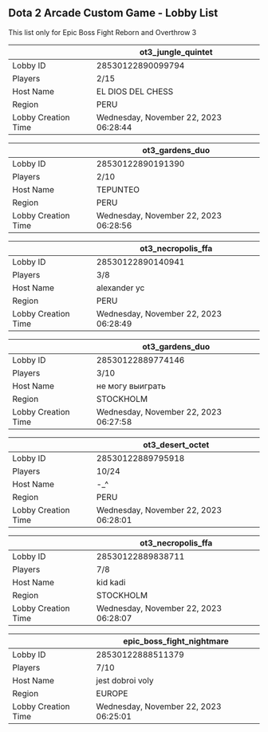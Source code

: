 ## Dota 2 Arcade Custom Game - Lobby List

This list only for Epic Boss Fight Reborn and Overthrow 3

|  | ot3_jungle_quintet |
| ------ | ------ |
| Lobby ID | 28530122890099794 |
| Players | 2/15 |
| Host Name | EL DIOS DEL CHESS |
| Region | PERU |
| Lobby Creation Time | Wednesday, November 22, 2023 06:28:44 |


|  | ot3_gardens_duo |
| ------ | ------ |
| Lobby ID | 28530122890191390 |
| Players | 2/10 |
| Host Name | TEPUNTEO |
| Region | PERU |
| Lobby Creation Time | Wednesday, November 22, 2023 06:28:56 |


|  | ot3_necropolis_ffa |
| ------ | ------ |
| Lobby ID | 28530122890140941 |
| Players | 3/8 |
| Host Name | alexander  yc |
| Region | PERU |
| Lobby Creation Time | Wednesday, November 22, 2023 06:28:49 |


|  | ot3_gardens_duo |
| ------ | ------ |
| Lobby ID | 28530122889774146 |
| Players | 3/10 |
| Host Name | не могу выиграть |
| Region | STOCKHOLM |
| Lobby Creation Time | Wednesday, November 22, 2023 06:27:58 |


|  | ot3_desert_octet |
| ------ | ------ |
| Lobby ID | 28530122889795918 |
| Players | 10/24 |
| Host Name | -_^ |
| Region | PERU |
| Lobby Creation Time | Wednesday, November 22, 2023 06:28:01 |


|  | ot3_necropolis_ffa |
| ------ | ------ |
| Lobby ID | 28530122889838711 |
| Players | 7/8 |
| Host Name | kid kadi |
| Region | STOCKHOLM |
| Lobby Creation Time | Wednesday, November 22, 2023 06:28:07 |


|  | epic_boss_fight_nightmare |
| ------ | ------ |
| Lobby ID | 28530122888511379 |
| Players | 7/10 |
| Host Name | jest dobroi voly |
| Region | EUROPE |
| Lobby Creation Time | Wednesday, November 22, 2023 06:25:01 |


